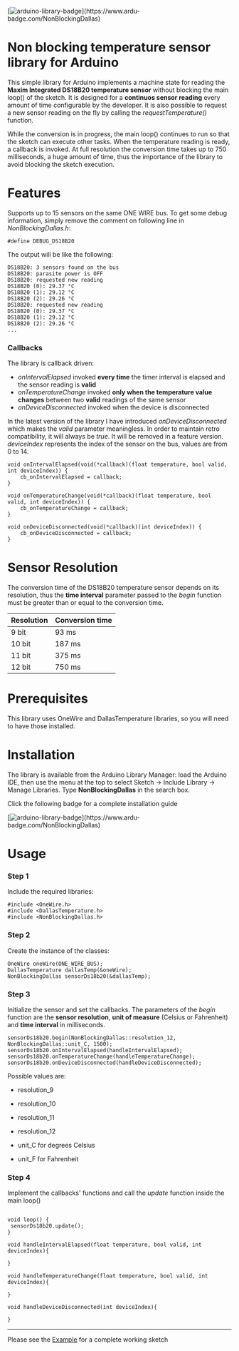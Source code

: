 [![arduino-library-badge](https://www.ardu-badge.com/badge/NonBlockingDallas.svg?)](https://www.ardu-badge.com/NonBlockingDallas)



# Non blocking temperature sensor library for Arduino

This simple library for Arduino implements a machine state for reading the **Maxim Integrated DS18B20 temperature sensor** without blocking the main loop() of the sketch. It is designed for a **continuos sensor reading** every amount of time configurable by the developer. It is also possible to request a new sensor reading on the fly by calling the *requestTemperature()* function.  

While the conversion is in progress, the main loop() continues to run so that the sketch can execute other tasks. When the temperature reading is ready, a callback is invoked. At full resolution the conversion time takes up to 750 milliseconds, a huge amount of time, thus the importance of the library to avoid blocking the sketch execution.

# Features

Supports up to 15 sensors on the same ONE WIRE bus. To get some debug information, simply remove the comment on following line in *NonBlockingDallas.h*:

```
#define DEBUG_DS18B20
```

The output will be like the following:

```
DS18B20: 3 sensors found on the bus
DS18B20: parasite power is OFF
DS18B20: requested new reading
DS18B20 (0): 29.37 °C
DS18B20 (1): 29.12 °C
DS18B20 (2): 29.26 °C
DS18B20: requested new reading
DS18B20 (0): 29.37 °C
DS18B20 (1): 29.12 °C
DS18B20 (2): 29.26 °C
...
```

### Callbacks

The library is callback driven:
- *onIntervalElapsed* invoked **every time** the timer interval is elapsed and the sensor reading is **valid**
- *onTemperatureChange* invoked **only when the temperature value changes** between two **valid** readings of the same sensor
- *onDeviceDisconnected* invoked when the device is disconnected

In the latest version of the library I have introduced *onDeviceDisconnected* which makes the *valid* parameter meaningless. In order to maintain retro compatibility, it will always be *true*. It will be removed in a feature version.
*deviceIndex* represents the index of the sensor on the bus, values are from 0 to 14.

```
void onIntervalElapsed(void(*callback)(float temperature, bool valid, int deviceIndex)) {
	cb_onIntervalElapsed = callback;
}

void onTemperatureChange(void(*callback)(float temperature, bool valid, int deviceIndex)) {
	cb_onTemperatureChange = callback;
}

void onDeviceDisconnected(void(*callback)(int deviceIndex)) {
	cb_onDeviceDisconnected = callback;
}
```


# Sensor Resolution

The conversion time of the DS18B20 temperature sensor depends on its resolution, thus the **time interval** parameter passed to the *begin* function must be greater than or equal to the conversion time.

| Resolution  | Conversion time |
| ------------- | ------------- |
| 9 bit  | 93 ms  |
| 10 bit  | 187 ms  |
| 11 bit  | 375 ms  |
| 12 bit  | 750 ms  |


# Prerequisites

This library uses OneWire and DallasTemperature libraries, so you will need to have those installed.


# Installation

The library is available from the Arduino Library Manager: load the Arduino IDE, then use the menu at the top to select Sketch -> Include Library -> Manage Libraries. Type **NonBlockingDallas** in the search box.

Click the following badge for a complete installation guide

[![arduino-library-badge](https://www.ardu-badge.com/badge/NonBlockingDallas.svg?)](https://www.ardu-badge.com/NonBlockingDallas)


# Usage

### Step 1

Include the required libraries:

```
#include <OneWire.h>
#include <DallasTemperature.h>
#include <NonBlockingDallas.h>
```

### Step 2

Create the instance of the classes:

```
OneWire oneWire(ONE_WIRE_BUS);
DallasTemperature dallasTemp(&oneWire);
NonBlockingDallas sensorDs18b20(&dallasTemp);
```

### Step 3

Initialize the sensor and set the callbacks.
The parameters of the *begin* function are the **sensor resolution**, **unit of measure** (Celsius or Fahrenheit) and **time interval** in milliseconds.

```
sensorDs18b20.begin(NonBlockingDallas::resolution_12, NonBlockingDallas::unit_C, 1500);
sensorDs18b20.onIntervalElapsed(handleIntervalElapsed);
sensorDs18b20.onTemperatureChange(handleTemperatureChange);
sensorDs18b20.onDeviceDisconnected(handleDeviceDisconnected);
```

Possible values are:

* resolution_9
* resolution_10
* resolution_11
* resolution_12

* unit_C for degrees Celsius
* unit_F for Fahrenheit


### Step 4

Implement the callbacks' functions and call the *update* function inside the main loop()  

```

void loop() {
 sensorDs18b20.update();
}

void handleIntervalElapsed(float temperature, bool valid, int deviceIndex){

}

void handleTemperatureChange(float temperature, bool valid, int deviceIndex){

}

void handleDeviceDisconnected(int deviceIndex){
  
}
```

***

Please see the [Example](https://github.com/Gbertaz/NonBlockingDallas/blob/master/examples/TemperatureReading/TemperatureReading.ino) for a complete working sketch
